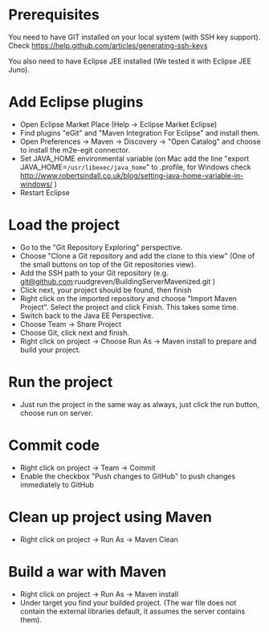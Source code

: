 # Prerequisites 
You need to have GIT installed on your local system (with SSH key support). Check https://help.github.com/articles/generating-ssh-keys

You also need to have Eclipse JEE installed (We tested it with Eclipse JEE Juno).


# Add Eclipse plugins
- Open Eclipse Market Place (Help -> Eclipse Market Eclipse)
- Find plugins "eGit" and "Maven Integration For Eclipse" and install them.
- Open Preferences -> Maven -> Discovery -> "Open Catalog" and choose to install the m2e-egit connector.
- Set JAVA_HOME environmental variable (on Mac add the line "export JAVA_HOME=`/usr/libexec/java_home`" to .profile, for Windows check http://www.robertsindall.co.uk/blog/setting-java-home-variable-in-windows/ )
- Restart Eclipse


# Load the project
- Go to the "Git Repository Exploring" perspective.
- Choose "Clone a Git repository and add the clone to this view" (One of the small buttons on top of the Git repositories view).
- Add the SSH path to your Git repository (e.g. git@github.com:ruudgreven/BuildingServerMavenized.git )
- Click next, your project should be found, then finish
- Right click on the imported repository and choose "Import Maven Project". Select the project and click Finish. This takes some time.
- Switch back to the Java EE Perspective.
- Choose Team -> Share Project
- Choose Git, click next and finish.
- Right click on project -> Choose Run As -> Maven install to prepare and build your project.

# Run the project
- Just run the project in the same way as always, just click the run button, choose run on server.

# Commit code
- Right click on project -> Team -> Commit
- Enable the checkbox "Push changes to GitHub" to push changes immediately to GitHub

# Clean up project using Maven
- Right click on project -> Run As -> Maven Clean

# Build a war with Maven
- Right click on project -> Run As -> Maven install
- Under target you find your builded project. (The war file does not contain the external libraries default, it assumes the server contains them).

